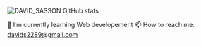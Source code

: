 ![DAVID_SASSON GitHub stats](https://github-readme-stats.vercel.app/api?username=DavidSasson22&show_icons=true&theme=tokyonight)

🌱 I’m currently learning Web developement
📫 How to reach me: davids2289@gmail.com
<!--
**DavidSasson22/DavidSasson22** is a ✨ _special_ ✨ repository because its `README.md` (this file) appears on your GitHub profile.

Here are some ideas to get you started:

- 🔭 I’m currently working on Appleseeds academy
- 🌱 I’m currently learning Web developement
- 👯 I’m looking to collaborate on ...
- 🤔 I’m looking for help with ...
- 💬 Ask me about ...
- 📫 How to reach me: ...
- 😄 Pronouns: ...
- ⚡ Fun fact: ...
-->

